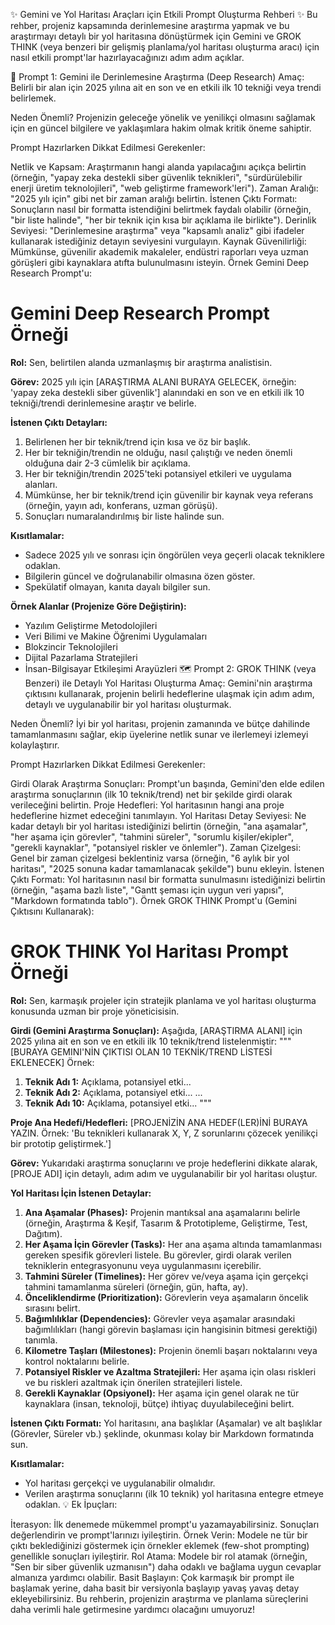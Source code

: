 ✨ Gemini ve Yol Haritası Araçları için Etkili Prompt Oluşturma Rehberi ✨
Bu rehber, projeniz kapsamında derinlemesine araştırma yapmak ve bu araştırmayı detaylı bir yol haritasına dönüştürmek için Gemini ve GROK THINK (veya benzeri bir gelişmiş planlama/yol haritası oluşturma aracı) için nasıl etkili prompt'lar hazırlayacağınızı adım adım açıklar.

🚀 Prompt 1: Gemini ile Derinlemesine Araştırma (Deep Research)
Amaç: Belirli bir alan için 2025 yılına ait en son ve en etkili ilk 10 tekniği veya trendi belirlemek.

Neden Önemli? Projenizin geleceğe yönelik ve yenilikçi olmasını sağlamak için en güncel bilgilere ve yaklaşımlara hakim olmak kritik öneme sahiptir.

Prompt Hazırlarken Dikkat Edilmesi Gerekenler:

Netlik ve Kapsam: Araştırmanın hangi alanda yapılacağını açıkça belirtin (örneğin, "yapay zeka destekli siber güvenlik teknikleri", "sürdürülebilir enerji üretim teknolojileri", "web geliştirme framework'leri").
Zaman Aralığı: "2025 yılı için" gibi net bir zaman aralığı belirtin.
İstenen Çıktı Formatı: Sonuçların nasıl bir formatta istendiğini belirtmek faydalı olabilir (örneğin, "bir liste halinde", "her bir teknik için kısa bir açıklama ile birlikte").
Derinlik Seviyesi: "Derinlemesine araştırma" veya "kapsamlı analiz" gibi ifadeler kullanarak istediğiniz detayın seviyesini vurgulayın.
Kaynak Güvenilirliği: Mümkünse, güvenilir akademik makaleler, endüstri raporları veya uzman görüşleri gibi kaynaklara atıfta bulunulmasını isteyin.
Örnek Gemini Deep Research Prompt'u:

# Gemini Deep Research Prompt Örneği

**Rol:** Sen, belirtilen alanda uzmanlaşmış bir araştırma analistisin.

**Görev:** 2025 yılı için [ARAŞTIRMA ALANI BURAYA GELECEK, örneğin: 'yapay zeka destekli siber güvenlik'] alanındaki en son ve en etkili ilk 10 tekniği/trendi derinlemesine araştır ve belirle.

**İstenen Çıktı Detayları:**
1.  Belirlenen her bir teknik/trend için kısa ve öz bir başlık.
2.  Her bir tekniğin/trendin ne olduğu, nasıl çalıştığı ve neden önemli olduğuna dair 2-3 cümlelik bir açıklama.
3.  Her bir tekniğin/trendin 2025'teki potansiyel etkileri ve uygulama alanları.
4.  Mümkünse, her bir teknik/trend için güvenilir bir kaynak veya referans (örneğin, yayın adı, konferans, uzman görüşü).
5.  Sonuçları numaralandırılmış bir liste halinde sun.

**Kısıtlamalar:**
- Sadece 2025 yılı ve sonrası için öngörülen veya geçerli olacak tekniklere odaklan.
- Bilgilerin güncel ve doğrulanabilir olmasına özen göster.
- Spekülatif olmayan, kanıta dayalı bilgiler sun.

**Örnek Alanlar (Projenize Göre Değiştirin):**
- Yazılım Geliştirme Metodolojileri
- Veri Bilimi ve Makine Öğrenimi Uygulamaları
- Blokzincir Teknolojileri
- Dijital Pazarlama Stratejileri
- İnsan-Bilgisayar Etkileşimi Arayüzleri
🗺️ Prompt 2: GROK THINK (veya Benzeri) ile Detaylı Yol Haritası Oluşturma
Amaç: Gemini'nin araştırma çıktısını kullanarak, projenin belirli hedeflerine ulaşmak için adım adım, detaylı ve uygulanabilir bir yol haritası oluşturmak.

Neden Önemli? İyi bir yol haritası, projenin zamanında ve bütçe dahilinde tamamlanmasını sağlar, ekip üyelerine netlik sunar ve ilerlemeyi izlemeyi kolaylaştırır.

Prompt Hazırlarken Dikkat Edilmesi Gerekenler:

Girdi Olarak Araştırma Sonuçları: Prompt'un başında, Gemini'den elde edilen araştırma sonuçlarının (ilk 10 teknik/trend) net bir şekilde girdi olarak verileceğini belirtin.
Proje Hedefleri: Yol haritasının hangi ana proje hedeflerine hizmet edeceğini tanımlayın.
Yol Haritası Detay Seviyesi: Ne kadar detaylı bir yol haritası istediğinizi belirtin (örneğin, "ana aşamalar", "her aşama için görevler", "tahmini süreler", "sorumlu kişiler/ekipler", "gerekli kaynaklar", "potansiyel riskler ve önlemler").
Zaman Çizelgesi: Genel bir zaman çizelgesi beklentiniz varsa (örneğin, "6 aylık bir yol haritası", "2025 sonuna kadar tamamlanacak şekilde") bunu ekleyin.
İstenen Çıktı Formatı: Yol haritasının nasıl bir formatta sunulmasını istediğinizi belirtin (örneğin, "aşama bazlı liste", "Gantt şeması için uygun veri yapısı", "Markdown formatında tablo").
Örnek GROK THINK Prompt'u (Gemini Çıktısını Kullanarak):

# GROK THINK Yol Haritası Prompt Örneği

**Rol:** Sen, karmaşık projeler için stratejik planlama ve yol haritası oluşturma konusunda uzman bir proje yöneticisisin.

**Girdi (Gemini Araştırma Sonuçları):**
Aşağıda, [ARAŞTIRMA ALANI] için 2025 yılına ait en son ve en etkili ilk 10 teknik/trend listelenmiştir:
"""
[BURAYA GEMINI'NİN ÇIKTISI OLAN 10 TEKNİK/TREND LİSTESİ EKLENECEK]
Örnek:
1.  **Teknik Adı 1:** Açıklama, potansiyel etki...
2.  **Teknik Adı 2:** Açıklama, potansiyel etki...
    ...
10. **Teknik Adı 10:** Açıklama, potansiyel etki...
"""

**Proje Ana Hedefi/Hedefleri:**
[PROJENİZİN ANA HEDEF(LER)İNİ BURAYA YAZIN. Örnek: 'Bu teknikleri kullanarak X, Y, Z sorunlarını çözecek yenilikçi bir prototip geliştirmek.']

**Görev:** Yukarıdaki araştırma sonuçlarını ve proje hedeflerini dikkate alarak, [PROJE ADI] için detaylı, adım adım ve uygulanabilir bir yol haritası oluştur.

**Yol Haritası İçin İstenen Detaylar:**
1.  **Ana Aşamalar (Phases):** Projenin mantıksal ana aşamalarını belirle (örneğin, Araştırma & Keşif, Tasarım & Prototipleme, Geliştirme, Test, Dağıtım).
2.  **Her Aşama İçin Görevler (Tasks):** Her ana aşama altında tamamlanması gereken spesifik görevleri listele. Bu görevler, girdi olarak verilen tekniklerin entegrasyonunu veya uygulanmasını içerebilir.
3.  **Tahmini Süreler (Timelines):** Her görev ve/veya aşama için gerçekçi tahmini tamamlanma süreleri (örneğin, gün, hafta, ay).
4.  **Önceliklendirme (Prioritization):** Görevlerin veya aşamaların öncelik sırasını belirt.
5.  **Bağımlılıklar (Dependencies):** Görevler veya aşamalar arasındaki bağımlılıkları (hangi görevin başlaması için hangisinin bitmesi gerektiği) tanımla.
6.  **Kilometre Taşları (Milestones):** Projenin önemli başarı noktalarını veya kontrol noktalarını belirle.
7.  **Potansiyel Riskler ve Azaltma Stratejileri:** Her aşama için olası riskleri ve bu riskleri azaltmak için önerilen stratejileri listele.
8.  **Gerekli Kaynaklar (Opsiyonel):** Her aşama için genel olarak ne tür kaynaklara (insan, teknoloji, bütçe) ihtiyaç duyulabileceğini belirt.

**İstenen Çıktı Formatı:**
Yol haritasını, ana başlıklar (Aşamalar) ve alt başlıklar (Görevler, Süreler vb.) şeklinde, okunması kolay bir Markdown formatında sun.

**Kısıtlamalar:**
- Yol haritası gerçekçi ve uygulanabilir olmalıdır.
- Verilen araştırma sonuçlarını (ilk 10 teknik) yol haritasına entegre etmeye odaklan.
💡 Ek İpuçları:

İterasyon: İlk denemede mükemmel prompt'u yazamayabilirsiniz. Sonuçları değerlendirin ve prompt'larınızı iyileştirin.
Örnek Verin: Modele ne tür bir çıktı beklediğinizi göstermek için örnekler eklemek (few-shot prompting) genellikle sonuçları iyileştirir.
Rol Atama: Modele bir rol atamak (örneğin, "Sen bir siber güvenlik uzmanısın") daha odaklı ve bağlama uygun cevaplar almanıza yardımcı olabilir.
Basit Başlayın: Çok karmaşık bir prompt ile başlamak yerine, daha basit bir versiyonla başlayıp yavaş yavaş detay ekleyebilirsiniz.
Bu rehberin, projenizin araştırma ve planlama süreçlerini daha verimli hale getirmesine yardımcı olacağını umuyoruz!
